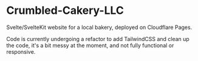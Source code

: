 # Crumbled-Cakery-LLC

Svelte/SvelteKit website for a local bakery, deployed on Cloudflare Pages.

Code is currently undergoing a refactor to add TailwindCSS and clean up the code, it's a bit messy at the moment, and not fully functional or responsive.
